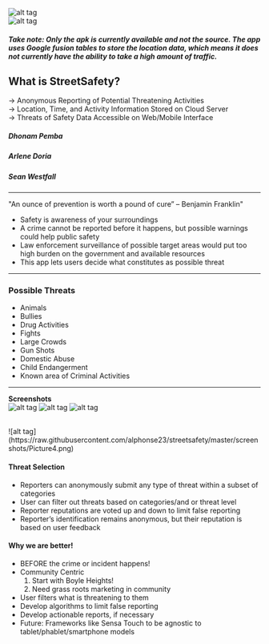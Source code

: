 ![alt tag](https://raw.githubusercontent.com/alphonse23/streetsafety/master/screenshots/Picture5.png)<br />
![alt tag](https://raw.githubusercontent.com/alphonse23/streetsafety/master/screenshots/Picture6.png)

##### Take note: *Only the apk is currently available and not the source. The app uses Google fusion tables to store the location data, which means it does not currently have the ability to take a high amount of traffic.*

## **What is StreetSafety?**<br />
-> Anonymous Reporting of Potential Threatening Activities<br />
-> Location, Time, and Activity Information Stored on Cloud Server<br />
-> Threats of Safety Data Accessible on Web/Mobile Interface<br />


##### Dhonam Pemba<br />
##### Arlene Doria<br />
##### Sean Westfall<br />

---

"An ounce of prevention is worth a pound of cure” – Benjamin Franklin"
* Safety is awareness of your surroundings
* A crime cannot be reported before it happens, but possible warnings could help public safety
* Law enforcement surveillance of possible target areas would put too high burden on the government and available resources
* This app lets users decide what constitutes as possible threat


---

### Possible Threats
* Animals
* Bullies
* Drug Activities
* Fights
* Large Crowds
* Gun Shots
* Domestic Abuse
* Child Endangerment
* Known area of Criminal Activities

---

**Screenshots**<br />
![alt tag](https://raw.githubusercontent.com/alphonse23/streetsafety/master/screenshots/Picture1.png)
![alt tag](https://raw.githubusercontent.com/alphonse23/streetsafety/master/screenshots/Picture2.png)
![alt tag](https://raw.githubusercontent.com/alphonse23/streetsafety/master/screenshots/Picture3.png)<br />

<br />
![alt tag](https://raw.githubusercontent.com/alphonse23/streetsafety/master/screenshots/Picture4.png)<br />

#### Threat Selection
* Reporters can anonymously submit any type of threat within a subset of categories
* User can filter out threats based on categories/and or threat level
* Reporter reputations are voted up and down to limit false reporting
* Reporter’s identification remains anonymous, but their reputation is based on user feedback

#### Why we are better!
* BEFORE the crime or incident happens!
* Community Centric 
    1. Start with Boyle Heights!
    2. Need grass roots marketing in community
* User filters what is threatening to them
* Develop algorithms to limit false reporting
* Develop actionable reports, if necessary
* Future: Frameworks like Sensa Touch to be agnostic to tablet/phablet/smartphone models
